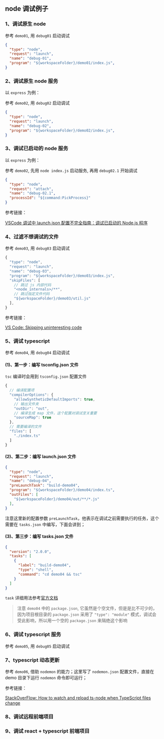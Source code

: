 ## node 调试例子

### 1、调试原生 node

参考 `demo01`, 用 `debug01` 启动调试

```json
{
  "type": "node",
  "request": "launch",
  "name": "debug-01",
  "program": "${workspaceFolder}/demo01/index.js",
}
```

### 2、调试原生 node 服务

以 `express` 为例：

参考 `demo02`, 用 `debug02` 启动调试

```json
{
  "type": "node",
  "request": "launch",
  "name": "debug-02",
  "program": "${workspaceFolder}/demo02/index.js",
}
```

### 3、调试已启动的 node 服务

以 `express` 为例：

参考 `demo02`, 先用 `node index.js` 启动服务, 再用 `debug02.1` 开始调试

```json
{
  "type": "node",
  "request": "attach",
  "name": "debug-02.1",
  "processId": "${command:PickProcess}"
}
```

参考链接：

[VSCode 调试中 launch.json 配置不完全指南：调试已启动的 Node.js 程序](https://www.barretlee.com/blog/2019/03/18/debugging-in-vscode-tutorial/)

### 4、过滤不想调试的文件

参考 `demo03`, 用 `debug03` 启动调试

```js
{
  "type": "node",
  "request": "launch",
  "name": "debug-03",
  "program": "${workspaceFolder}/demo03/index.js",
  "skipFiles": [
    // 跳过 js 内部代码
    "<node_internals>/**",
    // 跳过指定文件代码
    "${workspaceFolder}/demo03/util.js"
  ],
}
```

参考链接：

[VS Code: Skipping uninteresting code](https://code.visualstudio.com/docs/nodejs/nodejs-debugging#_skipping-uninteresting-code-node-chrome)

### 5、调试 typescript

参考 `demo04`, 用 `debug04` 启动调试

#### (1)、第一步：编写 tsconfig.json 文件

`tsc` 编译时会用到 `tsconfig.json` 配置文件

```js
{
  // 编译配置项
  "compilerOptions": {
    "allowSyntheticDefaultImports": true,
    // 输出文件夹
    "outDir": "out",
    // 编译生成 map 文件，这个配置对调试至关重要
    "sourceMap": true
  },
  // 需要编译的文件
  "files": [
    "./index.ts"
  ]
}
```

#### (2)、第二步：编写 launch.json 文件

```json
{
  "type": "node",
  "request": "launch",
  "name": "debug-04",
  "preLaunchTask": "build-demo04",
  "program": "${workspaceFolder}/demo04/index.ts",
  "outFiles": [
    "${workspaceFolder}/demo04/out/**/*.js"
  ],
}
```

注意这里新的配置参数 `preLaunchTask`，他表示在调试之前需要执行的任务，这个需要在 `tasks.json` 中编写，下面会讲到；

#### (3)、第三步：编写 tasks.json 文件

```json
{
  "version": "2.0.0",
  "tasks": [
    {
      "label": "build-demo04",
      "type": "shell",
      "command": "cd demo04 && tsc"
    }
  ]
}
```

`task` 详细用法参考[官方文档](https://code.visualstudio.com/docs/editor/tasks)

> 注意 `demo04` 中的 `package.json`, 它虽然是个空文件，但是是比不可少的，因为项目根目录的 `package.json` 采用了 `"type": "module"` 模式，调试会受此影响，所以用一个空的 `package.json` 来隔绝这个影响

### 6、调试 typescript 服务

参考 `demo05`, 用 `debug05` 启动调试

### 7、typescript 动态更新

参考 `demo06`, 借助 `nodemon` 的能力；这里写了 `nodemon.json` 配置文件，直接在 demo 目录下运行 `nodemon` 命令即可运行；

参考链接：

[StackOverFlow: How to watch and reload ts-node when TypeScript files change](https://stackoverflow.com/questions/37979489/how-to-watch-and-reload-ts-node-when-typescript-files-change)

### 8、调试远程前端项目

<!-- todo -->

### 9、调试 react + typescript 前端项目

<!-- todo -->
